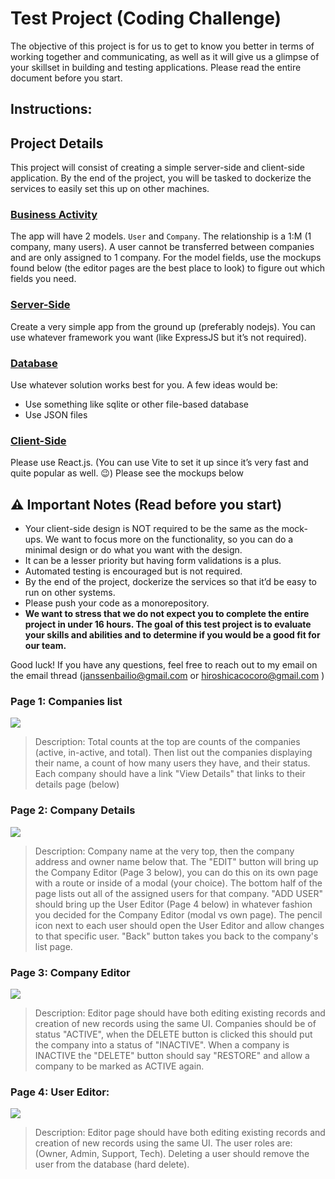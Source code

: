 # Test Project (Coding Challenge)
The objective of this project is for us to get to know you better in terms of working together and communicating, as well as it will give us a glimpse of your skillset in building and testing applications. Please read the entire document before you start.

## Instructions:


## Project Details
This project will consist of creating a simple server-side and client-side application. By the end of the project, you will be tasked to dockerize the services to easily set this up on other machines.

### <u>Business Activity</u>
The app will have 2 models. `User` and `Company`. The relationship is a 1:M (1 company, many users). A user cannot be transferred between companies and are only assigned to 1 company. For the model fields, use the mockups found below (the editor pages are the best place to look) to figure out which fields you need.

### <u>Server-Side</u>
Create a very simple app from the ground up (preferably nodejs). You can use whatever framework you want (like ExpressJS but it’s not required).

### <u>Database</u>
Use whatever solution works best for you. A few ideas would be:
* Use something like sqlite or other file-based database
* Use JSON files

### <u>Client-Side</u>
Please use React.js. (You can use Vite to set it up since it’s very fast and quite popular as well. 😉) Please see the mockups below

## ⚠️ Important Notes (Read before you start)
* Your client-side design is NOT required to be the same as the mock-ups. We want to focus more on the functionality, so you can do a minimal design or do what you want with the design.
* It can be a lesser priority but having form validations is a plus.
* Automated testing is encouraged but is not required.
* By the end of the project, dockerize the services so that it’d be easy to run on other systems.
* Please push your code as a monorepository.
* <b>We want to stress that we do not expect you to complete the entire project in under 16 hours. The goal of this test project is to evaluate your skills and abilities and to determine if you would be a good fit for our team.</b>

Good luck! If you have any questions, feel free to reach out to my email on the email thread (<janssenbailio@gmail.com> or <hiroshicacocoro@gmail.com>  )


### Page 1: Companies list
<img src="./imgs/companies-list-page.png" />


> Description: Total counts at the top are counts of the companies (active, in-active, and total). Then list out the companies displaying their name, a count of how many users they have, and their status. Each company should have a link "View Details" that links to their details page (below)


### Page 2: Company Details
<img src="./imgs/company-details-page.png" />

> Description: Company name at the very top, then the company address and owner name below that. The "EDIT" button will bring up the Company Editor (Page 3 below), you can do this on its own page with a route or inside of a modal (your choice). The bottom half of the page lists out all of the assigned users for that company. "ADD USER" should bring up the User Editor (Page 4 below) in whatever fashion you decided for the Company Editor (modal vs own page). The pencil icon next to each user should open the User Editor and allow changes to that specific user. "Back" button takes you back to the company's list page.

### Page 3: Company Editor
<img src="./imgs/company-editor.png" />

> Description: Editor page should have both editing existing records and creation of new records using the same UI. Companies should be of status "ACTIVE", when the DELETE button is clicked this should put the company into a status of "INACTIVE". When a company is INACTIVE the "DELETE" button should say "RESTORE" and allow a company to be marked as ACTIVE again.

### Page 4: User Editor:
<img src="./imgs/user-editor.png" />


> Description: Editor page should have both editing existing records and creation of new records using the same UI. The user roles are: (Owner, Admin, Support, Tech). Deleting a user should remove the user from the database (hard delete).
